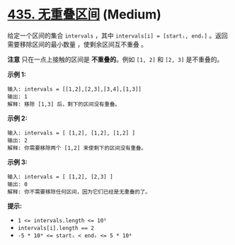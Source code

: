 # [435. 无重叠区间][link] (Medium)

[link]: https://leetcode.cn/problems/non-overlapping-intervals/

给定一个区间的集合 `intervals` ，其中 `intervals[i] = [startᵢ, endᵢ]` 。返回 需要移除区间的最小数量
，使剩余区间互不重叠 。

**注意** 只在一点上接触的区间是 **不重叠的**。例如 `[1, 2]` 和 `[2, 3]` 是不重叠的。

**示例 1:**

```
输入: intervals = [[1,2],[2,3],[3,4],[1,3]]
输出: 1
解释: 移除 [1,3] 后，剩下的区间没有重叠。
```

**示例 2:**

```
输入: intervals = [ [1,2], [1,2], [1,2] ]
输出: 2
解释: 你需要移除两个 [1,2] 来使剩下的区间没有重叠。
```

**示例 3:**

```
输入: intervals = [ [1,2], [2,3] ]
输出: 0
解释: 你不需要移除任何区间，因为它们已经是无重叠的了。
```

**提示:**

- `1 <= intervals.length <= 10⁵`
- `intervals[i].length == 2`
- `-5 * 10⁴ <= startᵢ < endᵢ <= 5 * 10⁴`
